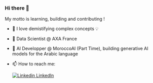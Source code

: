 ### Hi there 👋

<!--
**benhachy/benhachy** is a ✨ _special_ ✨ repository because its `README.md` (this file) appears on your GitHub profile.

Here are some ideas to get you started 

- 🔭 I’m currently working on ...
- 🌱 I’m currently learning ...
- 👯 I’m looking to collaborate on ...
- 🤔 I’m looking for help with ...
- 💬 Ask me about ...
- 📫 How to reach me: ...
- 😄 Pronouns: ...
- ⚡ Fun fact: ...
-->
My motto is learning, building and contributing !  

- 🧩 I love demistifying complex concepts 💡
- 🔭 Data Scientist @ AXA France
- 🌱 AI Developper @ MoroccoAI (Part Time), building generative AI models for the Arabic language
- 📫 How to reach me:
  
  [![Linkedin](https://i.stack.imgur.com/gVE0j.png) LinkedIn](https://www.linkedin.com/in/benhachem)
&nbsp;
